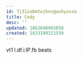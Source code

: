 ```yaml
---
id: 7j31zabmtwjknngwvhyxsse
title: Cody
desc: ''
updated: 1662648965858
created: 1633199321559
---
```

vt1 l.df.i:lP.fb beats
